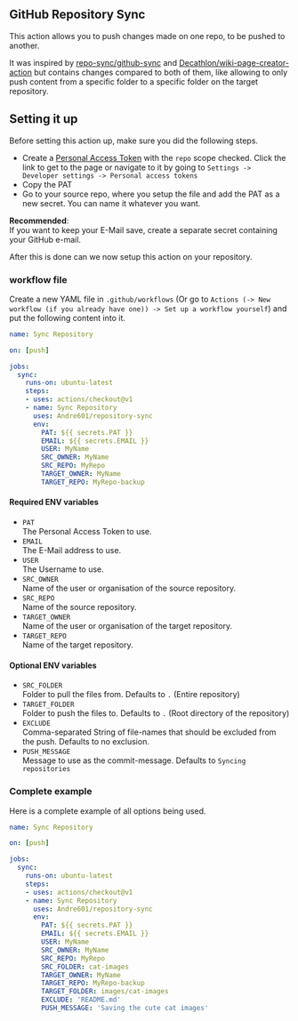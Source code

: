 [github-sync]: https://github.com/repo-sync/github-sync
[wiki-creator]: https://github.com/Decathlon/wiki-page-creator-action
[pat]: https://github.com/settings/tokens/new?scopes=repo&description=repository-sync%20token

## GitHub Repository Sync
This action allows you to push changes made on one repo, to be pushed to another.

It was inspired by [repo-sync/github-sync][github-sync] and [Decathlon/wiki-page-creator-action][wiki-creator] but contains changes compared to both of them, like allowing to only push content from a specific folder to a specific folder on the target repository.

## Setting it up
Before setting this action up, make sure you did the following steps.
- Create a [Personal Access Token][pat] with the `repo` scope checked. Click the link to get to the page or navigate to it by going to `Settings -> Developer settings -> Personal access tokens`
- Copy the PAT
- Go to your source repo, where you setup the file and add the PAT as a new secret. You can name it whatever you want.

**Recommended**:  
If you want to keep your E-Mail save, create a separate secret containing your GitHub e-mail.

After this is done can we now setup this action on your repository.

### workflow file
Create a new YAML file in `.github/workflows` (Or go to `Actions (-> New workflow (if you already have one)) -> Set up a workflow yourself`) and put the following content into it.

```yaml
name: Sync Repository

on: [push]

jobs:
  sync:
    runs-on: ubuntu-latest
    steps:
    - uses: actions/checkout@v1
    - name: Sync Repository
      uses: Andre601/repository-sync
      env:
        PAT: ${{ secrets.PAT }}
        EMAIL: ${{ secrets.EMAIL }}
        USER: MyName
        SRC_OWNER: MyName
        SRC_REPO: MyRepo
        TARGET_OWNER: MyName
        TARGET_REPO: MyRepo-backup
```

#### Required ENV variables

- `PAT`  
The Personal Access Token to use.
- `EMAIL`  
The E-Mail address to use.
- `USER`  
The Username to use.
- `SRC_OWNER`  
Name of the user or organisation of the source repository.
- `SRC_REPO`  
Name of the source repository.
- `TARGET_OWNER`  
Name of the user or organisation of the target repository.
- `TARGET_REPO`  
Name of the target repository.

#### Optional ENV variables

- `SRC_FOLDER`  
Folder to pull the files from. Defaults to `.` (Entire repository)
- `TARGET_FOLDER`  
Folder to push the files to. Defaults to `.` (Root directory of the repository)
- `EXCLUDE`  
Comma-separated String of file-names that should be excluded from the push. Defaults to no exclusion.
- `PUSH_MESSAGE`  
Message to use as the commit-message. Defaults to `Syncing repositories`

### Complete example
Here is a complete example of all options being used.

```yaml
name: Sync Repository

on: [push]

jobs:
  sync:
    runs-on: ubuntu-latest
    steps:
    - uses: actions/checkout@v1
    - name: Sync Repository
      uses: Andre601/repository-sync
      env:
        PAT: ${{ secrets.PAT }}
        EMAIL: ${{ secrets.EMAIL }}
        USER: MyName
        SRC_OWNER: MyName
        SRC_REPO: MyRepo
        SRC_FOLDER: cat-images
        TARGET_OWNER: MyName
        TARGET_REPO: MyRepo-backup
        TARGET_FOLDER: images/cat-images
        EXCLUDE: 'README.md'
        PUSH_MESSAGE: 'Saving the cute cat images'
```
